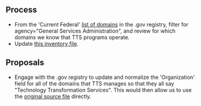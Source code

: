 

## Process

* From the 'Current Federal' [list of domains](https://github.com/GSA/data/blob/master/dotgov-domains/current-federal.csv) in the .gov registry, filter for agency="General Services Administration", and review for which domains we know that TTS programs operate.  
* Update [this inventory file](https://github.com/GSA/machine-readable-TTS/blob/master/data/domains.yml).  


## Proposals

* Engage with the .gov registry to update and normalize the 'Organization' field for all of the domains that TTS manages so that they all say "Technology Transformation Services".  This would then allow us to use the [original source file](https://github.com/GSA/data/blob/master/dotgov-domains/current-federal.csv) directly.  
